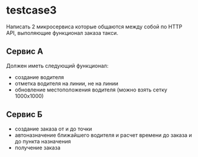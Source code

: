 # testcase3

Написать 2 микросервиса которые общаются между собой по HTTP API, выполяющие функционал заказа такси.

## Сервис А

Должен иметь следующий функционал:

- создание водителя
- отметка водителя на линии, не на линии
- обновление местоположения водителя (можно взять сетку 1000х1000)

## Сервис Б

- создание заказа от и до точки
- автоназначение ближайшего водителя и расчет времени до заказа и до пункта назначения
- получение заказа
